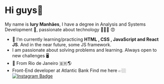 

<!--
**iurymanhaes/iurymanhaes** is a ✨ _special_ ✨ repository because its `README.md` (this file) appears on your GitHub profile.

Here are some ideas to get you started:

- 🔭 I’m currently working on ...
- 🌱 I’m currently learning ...
- 👯 I’m looking to collaborate on ...
- 🤔 I’m looking for help with ...
- 💬 Ask me about ...
- 📫 How to reach me: ...
- 😄 Pronouns: ...
- ⚡ Fun fact: ...
-->

# Hi guys👋
My name is **Iury Manhães**, I have a degree in Analysis and Systems Development 🧠,  passionate about technology  👨🏼‍💻 😍
- 🌱 I’m currently learning/practicing **HTML , CSS , JavaScript and React JS**.  And in the near future, some JS framework.
- I am passionate about solving problems and learning. Always open to new challenges 🖥️
- 📍 From Rio de Janeiro  🇧🇷🌎
- Front-End developer at Atlantic Bank
Find me here 👉🏼 [![Instagram Badge](https://img.shields.io/badge/-Instagram-purple?style=flat-square&logo=Instagram&logoColor=white&link=https://www.instagram.com/iurymanhaes/)](https://www.instagram.com/iurymanhaes/)
				  
 
